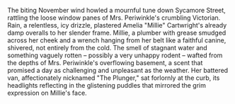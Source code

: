 The biting November wind howled a mournful tune down Sycamore Street, rattling the loose window panes of Mrs. Periwinkle's crumbling Victorian.  Rain, a relentless, icy drizzle, plastered Amelia "Millie" Cartwright's already damp overalls to her slender frame.  Millie, a plumber with grease smudged across her cheek and a wrench hanging from her belt like a faithful canine, shivered, not entirely from the cold.  The smell of stagnant water and something vaguely rotten – possibly a very unhappy rodent – wafted from the depths of Mrs. Periwinkle's overflowing basement, a scent that promised a day as challenging and unpleasant as the weather.  Her battered van, affectionately nicknamed "The Plunger," sat forlornly at the curb, its headlights reflecting in the glistening puddles that mirrored the grim expression on Millie's face.
